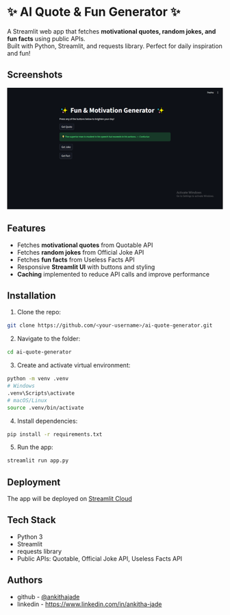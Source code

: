
# ✨ AI Quote & Fun Generator ✨

A Streamlit web app that fetches **motivational quotes, random jokes, and fun facts** using public APIs.  
Built with Python, Streamlit, and requests library. Perfect for daily inspiration and fun!

## Screenshots
![alt text](aiscreenshot-1.png)


## Features

- Fetches **motivational quotes** from Quotable API  
- Fetches **random jokes** from Official Joke API  
- Fetches **fun facts** from Useless Facts API  
- Responsive **Streamlit UI** with buttons and styling  
- **Caching** implemented to reduce API calls and improve performance
  
## Installation

1. Clone the repo:
```bash
git clone https://github.com/<your-username>/ai-quote-generator.git
```
2. Navigate to the folder:
```bash
cd ai-quote-generator
```
3. Create and activate virtual environment:
```bash
python -m venv .venv
# Windows
.venv\Scripts\activate
# macOS/Linux
source .venv/bin/activate
```
4. Install dependencies:
```bash
pip install -r requirements.txt
```
5. Run the app:
```bash
streamlit run app.py
```
## Deployment

The app will be deployed on [Streamlit Cloud](https://ai-content-generator-kpadlj7x4wzslskxlqhlv5.streamlit.app/)



## Tech Stack
- Python 3  
- Streamlit  
- requests library  
- Public APIs: Quotable, Official Joke API, Useless Facts API



## Authors

- github - [@ankithajade](https://github.com/ankithajade)
- linkedin -  https://www.linkedin.com/in/ankitha-jade

